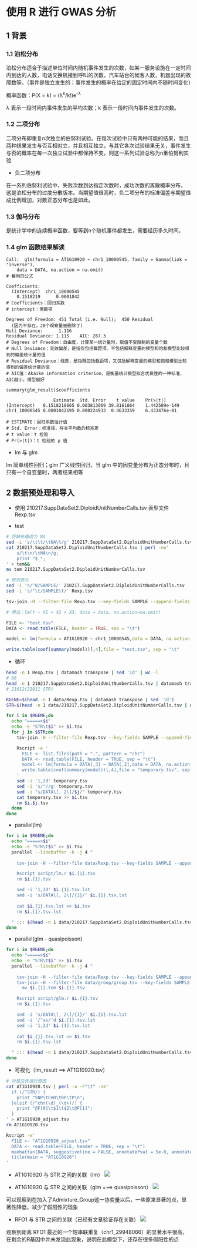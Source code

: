 # 使用 R 进行 GWAS 分析
## 1 背景
### 1.1 泊松分布
泊松分布适合于描述单位时间内随机事件发生的次数，如某一服务设施在一定时间内到达的人数，电话交换机接到呼叫的次数，汽车站台的候客人数，机器出现的故障数等。（事件是独立发生的；事件发生的概率在给定的固定时间内不随时间变化）

概率函数：P(X = k) = (λ<sup>k</sup>/k!)e<sup>-λ</sup>

λ 表示一段时间内事件发生的平均次数；k 表示一段时间内事件发生的次数。

### 1.2 二项分布
二项分布即重复n次独立的伯努利试验。在每次试验中只有两种可能的结果，而且两种结果发生与否互相对立，并且相互独立，与其它各次试验结果无关，事件发生与否的概率在每一次独立试验中都保持不变，则这一系列试验总称为n重伯努利实验

+ 负二项分布

在一系列伯努利试验中，失败次数到达指定次数时，成功次数的离散概率分布。
这是泊松分布的过度分散版本。当期望值很高时，负二项分布的标准偏差与期望值成比例增加，对数正态分布也是如此。

### 1.3 伽马分布
是统计学中的连续概率函数，要等到n个随机事件都发生，需要经历多久时间。


### 1.4 glm 函数结果解读
```
Call:  glm(formula = AT1G10920 ~ chr1_10000545, family = Gamma(link = "inverse"), 
    data = DATA, na.action = na.omit)
# 套用的公式

Coefficients:
  (Intercept)  chr1_10000545  
    0.1518219      0.0001042  
# Coefficients：回归系数
# intercept：常数项

Degrees of Freedom: 451 Total (i.e. Null);  450 Residual
  (因为不存在，20个观察量被删除了)
Null Deviance:	    1.116 
Residual Deviance: 1.115 	AIC: 267.3
# Degrees of Freedom：自由度，计算某一统计量时，取值不受限制的变量个数
# Null Deviance：无效偏差，是指仅包括截距项、不包括解释变量的模型和饱和模型比较得到的偏差统计量的值
# Residual Deviance：残差，是指既包括截距项，又包括解释变量的模型和饱和模型比较得到的偏差统计量的值
# AIC值：Akaike information criterion，是衡量统计模型拟合优良性的一种标准，AIC越小，模型越好

summary(glm_result)$coefficients

                  Estimate  Std. Error    t value    Pr(>|t|)
(Intercept)   0.1518218665 0.003813069 39.8161864    1.442509e-149 
chr1_10000545 0.0001042195 0.000224933  0.4633359    6.433476e-01

# ESTIMATE：回归系数估计值
# Std. Error：标准误，样本平均数的标准差
# t value：t 检验
# Pr(>|t|)：t 检验的 p 值
```

+ lm 与 glm 

lm 简单线性回归；glm 广义线性回归，当 glm 中的因变量分布为正态分布时，且只有一个自变量时，两者结果相等



## 2 数据预处理和导入

+ 使用 210217.SuppDataSet2.DiploidUnitNumberCalls.tsv 表型文件 Rexp.tsv

+ test
```bash
# 将缺失值改为 NA
sed -i 's/\t\t/\tNA\t/g' 210217.SuppDataSet2.DiploidUnitNumberCalls.tsv
cat 210217.SuppDataSet2.DiploidUnitNumberCalls.tsv | perl -ne'
    s/\t\n/\tNA\n/g;
    print "$_";
' > tem&&
mv tem 210217.SuppDataSet2.DiploidUnitNumberCalls.tsv

# 修改表头
sed -i 's/^0/SAMPLE/' 210217.SuppDataSet2.DiploidUnitNumberCalls.tsv
sed -i 's/^\t/SAMPLE\t/' Rexp.tsv

tsv-join -H --filter-file Rexp.tsv --key-fields SAMPLE --append-fields AT1G10920 <(tsv-select -H --fields SAMPLE,chr1_10000545 210217.SuppDataSet2.DiploidUnitNumberCalls.tsv) > test.tsv
```
```R
# 用法：lm(Y ~ X1 + X2 + X3, data = data, na.action=na.omit)

FILE <- "test.tsv"
DATA <- read.table(FILE, header = TRUE, sep = "\t")

model <- lm(formula = AT1G10920 ~ chr1_10000545,data = DATA, na.action = na.omit)

write.table(coef(summary(model))[,4],file = "test.tsv", sep = "\t"
```


+ 循环
```bash
head -n 1 Rexp.tsv | datamash transpose | sed '1d' | wc -l
# 86
head -n 1 210217.SuppDataSet2.DiploidUnitNumberCalls.tsv | datamash transpose | sed '1d' | wc -l
# 21012(21011 STR)

RGENE=$(head -n 1 data/Rexp.tsv | datamash transpose | sed '1d')
STR=$(head -n 1 data/210217.SuppDataSet2.DiploidUnitNumberCalls.tsv | datamash transpose | sed '1d')

for i in $RGENE;do
  echo "=====>$i"
  echo -e "STR\t$i" >> $i.tsv
  for j in $STR;do
    tsv-join -H --filter-file Rexp.tsv --key-fields SAMPLE --append-fields $i <(tsv-select -H --fields SAMPLE,$j 210217.SuppDataSet2.DiploidUnitNumberCalls.tsv) > $i.$j.tsv

    Rscript -e '
      FILE <- list.files(path = ".", pattern = "chr")
      DATA <- read.table(FILE, header = TRUE, sep = "\t")
      model <- lm(formula = DATA[,3] ~ DATA[,2],data = DATA, na.action = na.omit)
      write.table(coef(summary(model))[,4],file = "temporary.tsv", sep = "\t")
    '
    sed -i '1,2d' temporary.tsv
    sed -i 's/"//g' temporary.tsv
    sed -i "s/DATA\[, 2\]/$j/" temporary.tsv
    cat temporary.tsv >> $i.tsv
    rm $i.$j.tsv
  done
done
```

+ parallel(lm)
```bash
for i in $RGENE;do
  echo "=====>$i"
  echo -e "STR\t$i" >> $i.tsv
  parallel --linebuffer -k -j 4 "
  
    tsv-join -H --filter-file data/Rexp.tsv --key-fields SAMPLE --append-fields $i <(tsv-select -H --fields SAMPLE,{1} data/210217.SuppDataSet2.DiploidUnitNumberCalls.tsv) > $i.{1}.tsv

    Rscript script/lm.r $i.{1}.tsv
    rm $i.{1}.tsv

    sed -i '1,2d' $i.{1}.tsv.lst
    sed -i 's/DATA\[, 2\]/{1}/' $i.{1}.tsv.lst
  
    cat $i.{1}.tsv.lst >> $i.tsv
    rm $i.{1}.tsv.lst

  " ::: $(head -n 1 data/210217.SuppDataSet2.DiploidUnitNumberCalls.tsv | datamash transpose | sed '1d')
done
```

+ parallel(glm - quasipoisson)
```bash
for i in $RGENE;do
  echo "=====>$i"
  echo -e "STR\t$i" >> $i.tsv
  parallel --linebuffer -k -j 4 "
  
    tsv-join -H --filter-file data/Rexp.tsv --key-fields SAMPLE --append-fields $i <(tsv-select -H --fields SAMPLE,{1} data/210217.SuppDataSet2.DiploidUnitNumberCalls.tsv) > $i.{1}.tsv
    tsv-join -H --filter-file data/group/group.tsv --key-fields SAMPLE --append-fields Admixture_Group $i.{1}.tsv > $i.{1}.tem&&
      mv $i.{1}.tem $i.{1}.tsv

    Rscript script/glm.r $i.{1}.tsv
    rm $i.{1}.tsv

    sed -i 's/DATA\[, 2\]/{1}/' $i.{1}.tsv.lst
    sed -i '/^as/'d $i.{1}.tsv.lst
    sed -i '1,2d' $i.{1}.tsv.lst
  
    cat $i.{1}.tsv.lst >> $i.tsv
    rm $i.{1}.tsv.lst

  " ::: $(head -n 1 data/210217.SuppDataSet2.DiploidUnitNumberCalls.tsv | datamash transpose | sed '1d')
done
```

+ 可视化（lm_result ==> AT1G10920.tsv）
```bash
# 对原文件进行修改
cat AT1G10920.tsv | perl -a -F"\t" -ne'
  if (/^STR/) {
    print "SNP\tCHR\tBP\tP\n";
  }elsif (/^chr(\d)_(\d+)/) {
    print "@F[0]\t$1\t$2\t@F[1]";
  }
' > AT1G10920_adjust.tsv
rm AT1G10920.tsv

Rscript -e'
  FILE <- "AT1G10920_adjust.tsv"
  DATA <- read.table(FILE, header = TRUE, sep = "\t")
  manhattan(DATA, suggestiveline = FALSE, annotatePval = 5e-8, annotateTop = F)
  title(main = "AT1G10920")
'
```
+ AT1G10920 与 STR 之间的关联（lm）
![](./Fig/lm_AT1G10920.png)

+ AT1G10920 与 STR 之间的关联（glm ===> quasipoisson）
![](./Fig/AT1G10920_glm.png)

可以观察到在加入了Admixture_Group这一协变量以后，一些原来显著的点，显著性降低，减少了假阳性的现象

+ RFO1 与 STR 之间的关联（已经有文章验证存在关联）
![](./Fig/AT1G79670_glm.png)

观察到距离 RFO1 最近的一个短串联重复（chr1_29948066）的显著水平很高，在剩余的R基因中并未发现此现象，说明在此模型下，还存在很多假阳性的点



